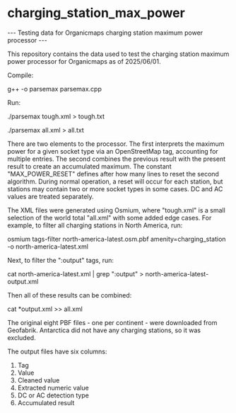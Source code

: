 # charging_station_max_power
--- Testing data for Organicmaps charging station maximum power processor ---

This repository contains the data used to test the charging station maximum power processor for Organicmaps as of 2025/06/01.

Compile:

g++ -o parsemax parsemax.cpp

Run:

./parsemax tough.xml > tough.txt

./parsemax all.xml > all.txt

There are two elements to the processor.  The first interprets the maximum power for a given socket type via an OpenStreetMap tag, accounting for multiple entries.  The second combines the previous result with the present result to create an accumulated maximum.  The constant "MAX_POWER_RESET" defines after how many lines to reset the second algorithm.  During normal operation, a reset will occur for each station, but stations may contain two or more socket types in some cases.  DC and AC values are treated separately.

The XML files were generated using Osmium, where "tough.xml" is a small selection of the world total "all.xml" with some added edge cases.  For example, to filter all charging stations in North America, run:

osmium tags-filter north-america-latest.osm.pbf amenity=charging_station -o north-america-latest.xml

Next, to filter the ":output" tags, run:

cat north-america-latest.xml | grep ":output" > north-america-latest-output.xml

Then all of these results can be combined:

cat *output.xml >> all.xml

The original eight PBF files - one per continent - were downloaded from Geofabrik.  Antarctica did not have any charging stations, so it was excluded.

The output files have six columns:
1. Tag
2. Value
3. Cleaned value
4. Extracted numeric value
5. DC or AC detection type
6. Accumulated result
